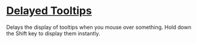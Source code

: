 # [Delayed Tooltips](https://www.mousehuntgame.com/preferences.php?tab=mousehunt-improved-settings#mousehunt-improved-settings-feature-delayed-tooltips)

Delays the display of tooltips when you mouse over something. Hold down the Shift key to display them instantly.
